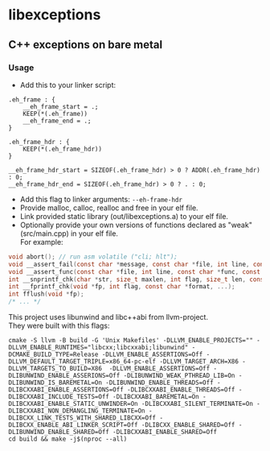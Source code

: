 # libexceptions
## C++ exceptions on bare metal

### Usage
* Add this to your linker script:
```ld
.eh_frame : {
    __eh_frame_start = .;
    KEEP(*(.eh_frame))
    __eh_frame_end = .;
}

.eh_frame_hdr : {
    KEEP(*(.eh_frame_hdr))
}

__eh_frame_hdr_start = SIZEOF(.eh_frame_hdr) > 0 ? ADDR(.eh_frame_hdr) : 0;
__eh_frame_hdr_end = SIZEOF(.eh_frame_hdr) > 0 ? . : 0;
```
* Add this flag to linker arguments: ``--eh-frame-hdr``
* Provide malloc, calloc, realloc and free in your elf file.
* Link provided static library (out/libexceptions.a) to your elf file.
* Optionally provide your own versions of functions declared as "weak" (src/main.cpp) in your elf file.\
For example:
```c
void abort(); // run asm volatile ("cli; hlt");
void __assert_fail(const char *message, const char *file, int line, const char *func); // print message, file, line and func in terminal
void __assert_func(const char *file, int line, const char *func, const char *message) // same as previous
int __snprintf_chk(char *str, size_t maxlen, int flag, size_t len, const char *format, ...);
int __fprintf_chk(void *fp, int flag, const char *format, ...);
int fflush(void *fp);
/* ... */
```

This project uses libunwind and libc++abi from llvm-project.\
They were built with this flags:
```
cmake -S llvm -B build -G 'Unix Makefiles' -DLLVM_ENABLE_PROJECTS="" -DLLVM_ENABLE_RUNTIMES="libcxx;libcxxabi;libunwind" -DCMAKE_BUILD_TYPE=Release -DLLVM_ENABLE_ASSERTIONS=Off -DLLVM_DEFAULT_TARGET_TRIPLE=x86_64-pc-elf -DLLVM_TARGET_ARCH=X86 -DLLVM_TARGETS_TO_BUILD=X86  -DLLVM_ENABLE_ASSERTIONS=Off -DLIBUNWIND_ENABLE_ASSERIONS=Off -DLIBUNWIND_WEAK_PTHREAD_LIB=On -DLIBUNWIND_IS_BAREMETAL=On -DLIBUNWIND_ENABLE_THREADS=Off -DLIBCXXABI_ENABLE_ASSERTIONS=Off -DLIBCXXABI_ENABLE_THREADS=Off -DLIBCXXABI_INCLUDE_TESTS=Off -DLIBCXXABI_BAREMETAL=On -DLIBCXXABI_ENABLE_STATIC_UNWINDER=On -DLIBCXXABI_SILENT_TERMINATE=On -DLIBCXXABI_NON_DEMANGLING_TERMINATE=On -DLIBCXX_LINK_TESTS_WITH_SHARED_LIBCXX=Off -DLIBCXX_ENABLE_ABI_LINKER_SCRIPT=Off -DLIBCXX_ENABLE_SHARED=Off -DLIBUNWIND_ENABLE_SHARED=Off -DLIBCXXABI_ENABLE_SHARED=Off
cd build && make -j$(nproc --all)
```